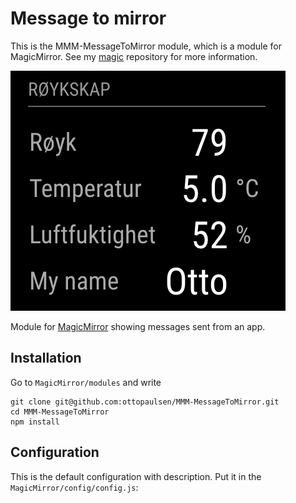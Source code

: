 # Message to mirror

This is the MMM-MessageToMirror module, which is a module for MagicMirror. See my [magic](https://github.com/ottopaulsen/magic) repository for more information.

![Screenshot](doc/screenshot.png)

Module for [MagicMirror](https://github.com/MichMich/MagicMirror/) showing messages sent from an app.

## Installation

Go to `MagicMirror/modules` and write

    git clone git@github.com:ottopaulsen/MMM-MessageToMirror.git
    cd MMM-MessageToMirror
    npm install


## Configuration

This is the default configuration with description. Put it in the `MagicMirror/config/config.js`:

``` json

```

